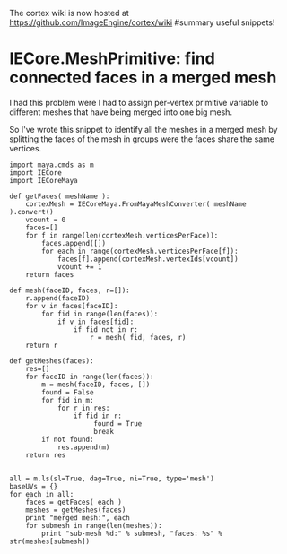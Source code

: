 The cortex wiki is now hosted at https://github.com/ImageEngine/cortex/wiki
#summary useful snippets!

# IECore.MeshPrimitive: find connected faces in a merged mesh #

I had this problem were I had to assign per-vertex primitive variable to different meshes that have being merged into one big mesh.

So I've wrote this snippet to identify all the meshes in a merged mesh by splitting the  faces of the mesh in groups were the faces share the same vertices.

```
import maya.cmds as m
import IECore
import IECoreMaya

def getFaces( meshName ):
    cortexMesh = IECoreMaya.FromMayaMeshConverter( meshName ).convert()
    vcount = 0
    faces=[]
    for f in range(len(cortexMesh.verticesPerFace)):
        faces.append([])
        for each in range(cortexMesh.verticesPerFace[f]):
            faces[f].append(cortexMesh.vertexIds[vcount])
            vcount += 1
    return faces

def mesh(faceID, faces, r=[]):
    r.append(faceID)
    for v in faces[faceID]:
        for fid in range(len(faces)):
            if v in faces[fid]:
                if fid not in r:
                    r = mesh( fid, faces, r)
    return r

def getMeshes(faces):
    res=[]
    for faceID in range(len(faces)):
        m = mesh(faceID, faces, [])
        found = False
        for fid in m:
            for r in res:
                if fid in r:
                     found = True
                     break
        if not found:
            res.append(m)
    return res
        

all = m.ls(sl=True, dag=True, ni=True, type='mesh')
baseUVs = {}
for each in all:
    faces = getFaces( each )
    meshes = getMeshes(faces)
    print "merged mesh:", each
    for submesh in range(len(meshes)):
        print "sub-mesh %d:" % submesh, "faces: %s" % str(meshes[submesh])
        
```